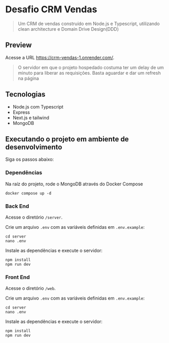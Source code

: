 # Desafio CRM Vendas
> Um CRM de vendas construído em Node.js e Typescript, utilizando clean architecture e Domain Drive Design(DDD)

## Preview
Acesse a URL https://crm-vendas-1.onrender.com/.
> O servidor em que o projeto hospedado costuma ter um delay de um minuto para liberar as requisições. Basta aguardar e dar um refresh na página

## Tecnologias
- Node.js com Typescript
- Express
- Next.js e tailwind
- MongoDB

## Executando o projeto em ambiente de desenvolvimento
Siga os passos abaixo:

### Dependências
Na raíz do projeto, rode o MongoDB através do Docker Compose
```
docker compose up -d
```

### Back End
Acesse o diretório `/server`.

Crie um arquivo `.env` com as variáveis definidas em `.env.example`:
```
cd server
nano .env
```

Instale as dependências e execute o servidor:
```
npm install
npm run dev
```

### Front End
Acesse o diretório `/web`.

Crie um arquivo `.env` com as variáveis definidas em `.env.example`:
```
cd server
nano .env
```

Instale as dependências e execute o servidor:
```
npm install
npm run dev
```